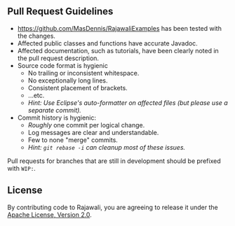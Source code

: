 Pull Request Guidelines
-----------------------

* https://github.com/MasDennis/RajawaliExamples has been tested with the changes.
* Affected public classes and functions have accurate Javadoc.
* Affected documentation, such as tutorials, have been clearly noted in the pull request description.
* Source code format is hygienic
  * No trailing or inconsistent whitespace.
  * No exceptionally long lines.
  * Consistent placement of brackets.
  * ...etc.
  * _Hint: Use Eclipse's auto-formatter on affected files (but please use a separate commit)._
* Commit history is hygienic:
  * _Roughly_ one commit per logical change.
  * Log messages are clear and understandable.
  * Few to none "merge" commits.
  * _Hint: `git rebase -i` can cleanup most of these issues._

Pull requests for branches that are still in development should be prefixed with `WIP:`.

License
-------

By contributing code to Rajawali, you are agreeing to release it under the [Apache License, Version 2.0](http://opensource.org/licenses/Apache-2.0).
